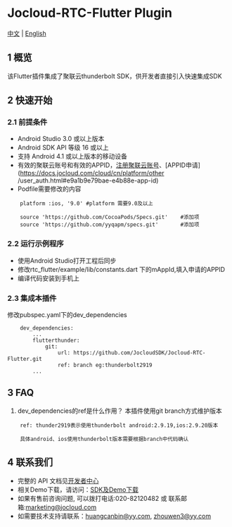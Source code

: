 # Jocloud-RTC-Flutter Plugin
[中文](README.zh.md) | [English](README.md)
## 1 概览
该Flutter插件集成了聚联云thunderbolt SDK，供开发者直接引入快速集成SDK

## 2 快速开始
### 2.1 前提条件
- Android Studio 3.0 或以上版本
- Android SDK API 等级 16 或以上
- 支持 Android 4.1 或以上版本的移动设备
- 有效的聚联云账号和有效的APPID，[注册聚联云账号](https://jocloud.com/cn/reg)、[APPID申请](https://docs.jocloud.com/cloud/cn/platform/other
/user_auth.html#e9a1b9e79bae-e4b88e-app-id)
- Podfile需要修改的内容
```
    platform :ios, '9.0' #platform 需要9.0及以上
    
    source 'https://github.com/CocoaPods/Specs.git'    #添加项
    source 'https://github.com/yyqapm/specs.git'       #添加项
```

### 2.2 运行示例程序
- 使用Android Studio打开工程后同步
- 修改rtc_flutter/example/lib/constants.dart 下的mAppId,填入申请的APPID
- 编译代码安装到手机上

### 2.3 集成本插件
修改pubspec.yaml下的dev_dependencies
```
    dev_dependencies:
        ...
        flutterthunder:
            git:
                url: https://github.com/JocloudSDK/Jocloud-RTC-Flutter.git
                ref: branch eg:thunderbolt2919
        ...
```

## 3 FAQ
1. dev_dependencies的ref是什么作用？
本插件使用git branch方式维护版本 
```
    ref: thunder2919表示使用thunderbolt android:2.9.19,ios:2.9.20版本

    具体android、ios使用thunderbolt版本需要根据branch中代码确认
```

## 4 联系我们
- 完整的 API 文档见[开发者中心](https://docs.jocloud.com/cn)
- 相关Demo下载，请访问：[SDK及Demo下载](https://docs.jocloud.com/download)
- 如果有售前咨询问题, 可以拨打电话:020-82120482 或 联系邮箱:marketing@jocloud.com
- 如需要技术支持请联系：huangcanbin@yy.com, zhouwen3@yy.com
